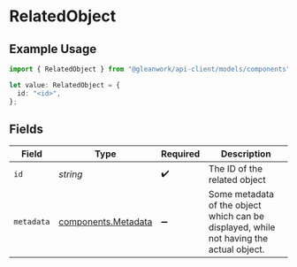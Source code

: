 # RelatedObject

## Example Usage

```typescript
import { RelatedObject } from "@gleanwork/api-client/models/components";

let value: RelatedObject = {
  id: "<id>",
};
```

## Fields

| Field                                                                                   | Type                                                                                    | Required                                                                                | Description                                                                             |
| --------------------------------------------------------------------------------------- | --------------------------------------------------------------------------------------- | --------------------------------------------------------------------------------------- | --------------------------------------------------------------------------------------- |
| `id`                                                                                    | *string*                                                                                | :heavy_check_mark:                                                                      | The ID of the related object                                                            |
| `metadata`                                                                              | [components.Metadata](../../models/components/metadata.md)                              | :heavy_minus_sign:                                                                      | Some metadata of the object which can be displayed, while not having the actual object. |